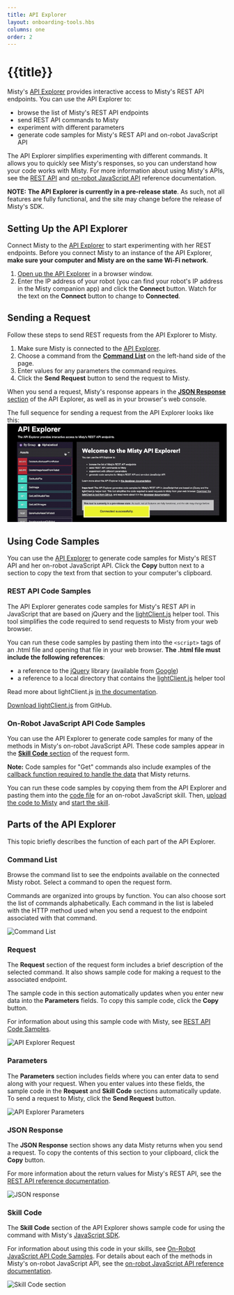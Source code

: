 ```yaml
---
title: API Explorer
layout: onboarding-tools.hbs
columns: one
order: 2
---
```


# {{title}}

Misty's [API Explorer](http://sdk.mistyrobotics.com/api-explorer/) provides interactive access to Misty's REST API endpoints. You can use the API Explorer to:

* browse the list of Misty's REST API endpoints
* send REST API commands to Misty
* experiment with different parameters
* generate code samples for Misty's REST API and on-robot JavaScript API

The API Explorer simplifies experimenting with different commands. It allows you to quickly see Misty's responses, so you can understand how your code works with Misty. For more information about using Misty's APIs, see the [REST API](../../../misty-ii/reference/rest) and [on-robot JavaScript API](../../../misty-ii/reference/javascript-api) reference documentation.

**NOTE:** **The API Explorer is currently in a pre-release state**. As such, not all features are fully functional, and the site may change before the release of Misty's SDK.

## Setting Up the API Explorer

Connect Misty to the [API Explorer](http://sdk.mistyrobotics.com/api-explorer/) to start experimenting with her REST endpoints. Before you connect Misty to an instance of the API Explorer, **make sure your computer and Misty are on the same Wi-Fi network**.

1. [Open up the API Explorer](http://sdk.mistyrobotics.com/api-explorer) in a browser window.
2. Enter the IP address of your robot (you can find your robot's IP address in the Misty companion app) and click the **Connect** button. Watch for the text on the **Connect** button to change to **Connected**.

## Sending a Request

Follow these steps to send REST requests from the API Explorer to Misty.

1. Make sure Misty is connected to the [API Explorer](http://sdk.mistyrobotics.com/api-explorer/).
2. Choose a command from the [**Command List**](./#command-list) on the left-hand side of the page.
3. Enter values for any parameters the command requires.
4. Click the **Send Request** button to send the request to Misty.

When you send a request, Misty's response appears in the [**JSON Response** section](./#json-response) of the API Explorer, as well as in your browser's web console.

The full sequence for sending a request from the API Explorer looks like this: ![API Explorer request](../../../assets/images/api-explorer-send-request-animation.gif)

## Using Code Samples

You can use the [API Explorer](http://sdk.mistyrobotics.com/api-explorer/) to generate code samples for Misty's REST API and her on-robot JavaScript API. Click the **Copy** button next to a section to copy the text from that section to your computer's clipboard.

### REST API Code Samples

The API Explorer generates code samples for Misty's REST API in JavaScript that are based on jQuery and the [lightClient.js](../../../misty-ii/coding-misty/remote-command-architecture/#using-the-lightclient-js-helper) helper tool. This tool simplifies the code required to send requests to Misty from your web browser.

You can run these code samples by pasting them into the `<script>` tags of an .html file and opening that file in your web browser. **The .html file must include the following references**:

* a reference to the [jQuery](https://jquery.com/) library (available from [Google](https://developers.google.com/speed/libraries/))
* a reference to a local directory that contains the [lightClient.js](../../../misty-ii/coding-misty/remote-command-architecture/#using-the-lightclient-js-helper) helper tool

Read more about lightClient.js [in the documentation](../../../misty-ii/coding-misty/remote-command-architecture/#using-the-lightclient-js-helper).

[Download lightClient.js](https://github.com/MistyCommunity/SampleCode/tree/master/Tools/javascript) from GitHub.

### On-Robot JavaScript API Code Samples

You can use the API Explorer to generate code samples for many of the methods in Misty's on-robot JavaScript API. These code samples appear in the [**Skill Code** section](./#skill-code) of the request form.

**Note:** Code samples for "Get" commands also include examples of the [callback function required to handle the data](../../../misty-ii/coding-misty/javascript-sdk-architecture/#-quot-get-quot-data-callbacks) that Misty returns.

You can run these code samples by copying them from the API Explorer and pasting them into the [code file](../../../misty-ii/coding-misty/javascript-sdk-architecture/#code-file) for an on-robot JavaScript skill. Then, [upload the code to Misty](../../../misty-ii/coding-misty/javascript-sdk-architecture/#loading-amp-running-a-javascript-skill) and [start the skill](../../../misty-ii/coding-misty/javascript-sdk-architecture/#starting-amp-stopping-a-javascript-skill).

## Parts of the API Explorer

This topic briefly describes the function of each part of the API Explorer.

### Command List

Browse the command list to see the endpoints available on the connected Misty robot. Select a command to open the request form.

Commands are organized into groups by function. You can also choose sort the list of commands alphabetically. Each command in the list is labeled with the HTTP method used when you send a request to the endpoint associated with that command.

![Command List](../../../assets/images/api-explorer-command-list.png)

### Request

The **Request** section of the request form includes a brief description of the selected command. It also shows sample code for making a request to the associated endpoint.

The sample code in this section automatically updates when you enter new data into the **Parameters** fields. To copy this sample code, click the **Copy** button. 

For information about using this sample code with Misty, see [REST API Code Samples](./#rest-api-code-samples).

![API Explorer Request](../../../assets/images/api-explorer-request.png)

### Parameters

The **Parameters** section includes fields where you can enter data to send along with your request. When you enter values into these fields, the sample code in the **Request** and **Skill Code** sections automatically update. To send a request to Misty, click the **Send Request** button.

![API Explorer Parameters](../../../assets/images/api-explorer-parameters.png)

### JSON Response

The **JSON Response** section shows any data Misty returns when you send a request.
To copy the contents of this section to your clipboard, click the **Copy** button.

For more information about the return values for Misty's REST API, see the [REST API reference documentation](../../../misty-ii/reference/rest).

![JSON response](../../../assets/images/api-explorer-json-response.png)

### Skill Code

The **Skill Code** section of the API Explorer shows sample code for using the command with Misty's [JavaScript SDK](../../../misty-ii/coding-misty/javascript-sdk-architecture).

For information about using this code in your skills, see [On-Robot JavaScript API Code Samples](./#on-robot-javascript-api-code-samples).
For details about each of the methods in Misty's on-robot JavaScript API, see the [on-robot JavaScript API reference documentation](../../../misty-ii/reference/javascript-api).

![Skill Code section](../../../assets/images/api-explorer-skill-code.png)

